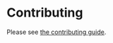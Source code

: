 # Contributing

Please see [the contributing guide](<https://blakeNaccarato.github.io/boilercine/contributing.html>).
